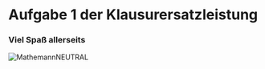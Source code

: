 # Aufgabe 1 der Klausurersatzleistung
### Viel Spaß allerseits
![MathemannNEUTRAL](https://github.com/EinsMalte/InformatikErsatzleistung.exe/assets/49271270/0b1bc192-867b-4ade-a457-c7777bb32f79)
